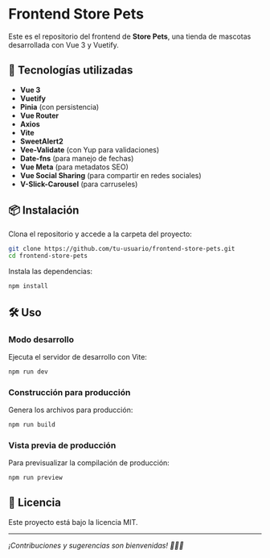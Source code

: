 # Frontend Store Pets

Este es el repositorio del frontend de **Store Pets**, una tienda de mascotas desarrollada con Vue 3 y Vuetify.

## 🚀 Tecnologías utilizadas

- **Vue 3**
- **Vuetify**
- **Pinia** (con persistencia)
- **Vue Router**
- **Axios**
- **Vite**
- **SweetAlert2**
- **Vee-Validate** (con Yup para validaciones)
- **Date-fns** (para manejo de fechas)
- **Vue Meta** (para metadatos SEO)
- **Vue Social Sharing** (para compartir en redes sociales)
- **V-Slick-Carousel** (para carruseles)

## 📦 Instalación

Clona el repositorio y accede a la carpeta del proyecto:

```sh
git clone https://github.com/tu-usuario/frontend-store-pets.git
cd frontend-store-pets
```

Instala las dependencias:

```sh
npm install
```

## 🛠️ Uso

### Modo desarrollo

Ejecuta el servidor de desarrollo con Vite:

```sh
npm run dev
```

### Construcción para producción

Genera los archivos para producción:

```sh
npm run build
```

### Vista previa de producción

Para previsualizar la compilación de producción:

```sh
npm run preview
```

## 📜 Licencia

Este proyecto está bajo la licencia MIT.

---

_¡Contribuciones y sugerencias son bienvenidas! 🐶🐱🐾_

